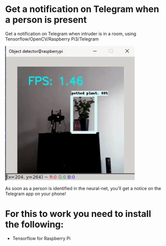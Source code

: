 # Get a notification on Telegram when a person is present
Get a notification on Telegram when intruder is in a room, using Tensorflow/OpenCV/Raspberry Pi3/Telegram

![](telegramtensor.gif)

As soon as a person is identified in the neural-net, you'll get a notice on the Telegram app on your phone!


# For this to work you need to install the following:
- Tensorflow for Raspberry Pi

